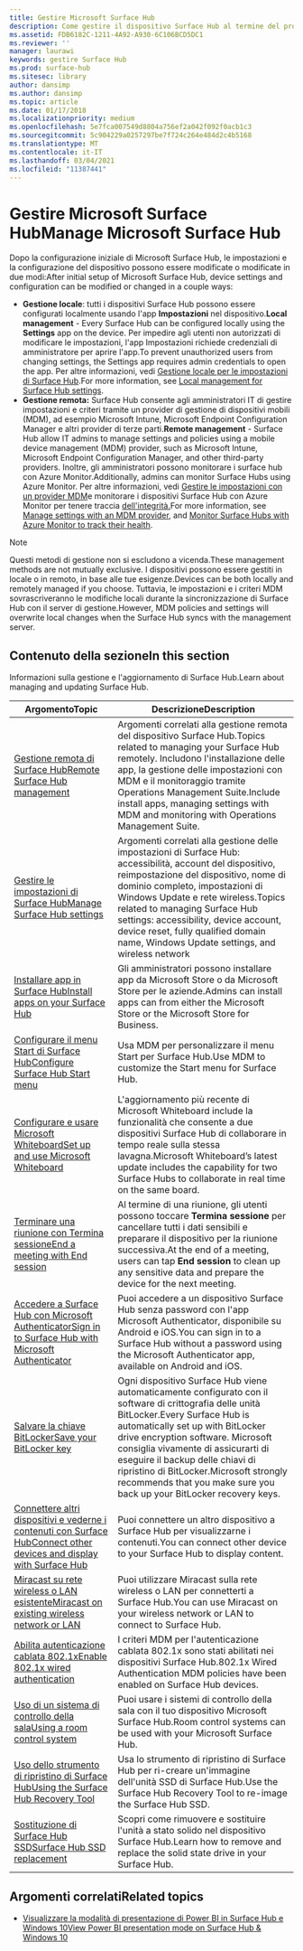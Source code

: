```yaml
---
title: Gestire Microsoft Surface Hub
description: Come gestire il dispositivo Surface Hub al termine del programma di prima esecuzione.
ms.assetid: FDB6182C-1211-4A92-A930-6C106BCD5DC1
ms.reviewer: ''
manager: laurawi
keywords: gestire Surface Hub
ms.prod: surface-hub
ms.sitesec: library
author: dansimp
ms.author: dansimp
ms.topic: article
ms.date: 01/17/2018
ms.localizationpriority: medium
ms.openlocfilehash: 5e7fca007549d8804a756ef2a042f092f0acb1c3
ms.sourcegitcommit: 5c904229a0257297be7f724c264e484d2c4b5168
ms.translationtype: MT
ms.contentlocale: it-IT
ms.lasthandoff: 03/04/2021
ms.locfileid: "11387441"
---
```

# <a name="manage-microsoft-surface-hub"></a><span data-ttu-id="f03af-104">Gestire Microsoft Surface Hub</span><span class="sxs-lookup"><span data-stu-id="f03af-104">Manage Microsoft Surface Hub</span></span>

<span data-ttu-id="f03af-105">Dopo la configurazione iniziale di Microsoft Surface Hub, le impostazioni e la configurazione del dispositivo possono essere modificate o modificate in due modi:</span><span class="sxs-lookup"><span data-stu-id="f03af-105">After initial setup of Microsoft Surface Hub, device settings and configuration can be modified or changed in a couple ways:</span></span>

- <span data-ttu-id="f03af-106">**Gestione locale**: tutti i dispositivi Surface Hub possono essere configurati localmente usando l'app **Impostazioni** nel dispositivo.</span><span class="sxs-lookup"><span data-stu-id="f03af-106">**Local management** - Every Surface Hub can be configured locally using the **Settings** app on the device.</span></span> <span data-ttu-id="f03af-107">Per impedire agli utenti non autorizzati di modificare le impostazioni, l'app Impostazioni richiede credenziali di amministratore per aprire l'app.</span><span class="sxs-lookup"><span data-stu-id="f03af-107">To prevent unauthorized users from changing settings, the Settings app requires admin credentials to open the app.</span></span> <span data-ttu-id="f03af-108">Per altre informazioni, vedi [Gestione locale per le impostazioni di Surface Hub](local-management-surface-hub-settings.md).</span><span class="sxs-lookup"><span data-stu-id="f03af-108">For more information, see [Local management for Surface Hub settings](local-management-surface-hub-settings.md).</span></span>
- <span data-ttu-id="f03af-109">**Gestione remota:** Surface Hub consente agli amministratori IT di gestire impostazioni e criteri tramite un provider di gestione di dispositivi mobili (MDM), ad esempio Microsoft Intune, Microsoft Endpoint Configuration Manager e altri provider di terze parti.</span><span class="sxs-lookup"><span data-stu-id="f03af-109">**Remote management** - Surface Hub allow IT admins to manage settings and policies using a mobile device management (MDM) provider, such as Microsoft Intune, Microsoft Endpoint Configuration Manager, and other third-party providers.</span></span> <span data-ttu-id="f03af-110">Inoltre, gli amministratori possono monitorare i surface hub con Azure Monitor.</span><span class="sxs-lookup"><span data-stu-id="f03af-110">Additionally, admins can monitor Surface Hubs using Azure Monitor.</span></span>  <span data-ttu-id="f03af-111">Per altre informazioni, vedi [Gestire le impostazioni con un provider MDM](manage-settings-with-mdm-for-surface-hub.md)e monitorare i dispositivi Surface Hub con Azure Monitor per tenere traccia [dell'integrità.](https://docs.microsoft.com/azure/azure-monitor/insights/surface-hubs)</span><span class="sxs-lookup"><span data-stu-id="f03af-111">For more information, see [Manage settings with an MDM provider](manage-settings-with-mdm-for-surface-hub.md), and [Monitor Surface Hubs with Azure Monitor to track their health](https://docs.microsoft.com/azure/azure-monitor/insights/surface-hubs).</span></span> 

> [!NOTE]
> <span data-ttu-id="f03af-112">Questi metodi di gestione non si escludono a vicenda.</span><span class="sxs-lookup"><span data-stu-id="f03af-112">These management methods are not mutually exclusive.</span></span> <span data-ttu-id="f03af-113">I dispositivi possono essere gestiti in locale o in remoto, in base alle tue esigenze.</span><span class="sxs-lookup"><span data-stu-id="f03af-113">Devices can be both locally and remotely managed if you choose.</span></span> <span data-ttu-id="f03af-114">Tuttavia, le impostazioni e i criteri MDM sovrascriveranno le modifiche locali durante la sincronizzazione di Surface Hub con il server di gestione.</span><span class="sxs-lookup"><span data-stu-id="f03af-114">However, MDM policies and settings will overwrite local changes when the Surface Hub syncs with the management server.</span></span> 

## <a name="in-this-section"></a><span data-ttu-id="f03af-115">Contenuto della sezione</span><span class="sxs-lookup"><span data-stu-id="f03af-115">In this section</span></span>

<span data-ttu-id="f03af-116">Informazioni sulla gestione e l'aggiornamento di Surface Hub.</span><span class="sxs-lookup"><span data-stu-id="f03af-116">Learn about managing and updating Surface Hub.</span></span>

| <span data-ttu-id="f03af-117">Argomento</span><span class="sxs-lookup"><span data-stu-id="f03af-117">Topic</span></span> | <span data-ttu-id="f03af-118">Descrizione</span><span class="sxs-lookup"><span data-stu-id="f03af-118">Description</span></span> |
| ----- | ----------- |
| [<span data-ttu-id="f03af-119">Gestione remota di Surface Hub</span><span class="sxs-lookup"><span data-stu-id="f03af-119">Remote Surface Hub management</span></span>](remote-surface-hub-management.md) |<span data-ttu-id="f03af-120">Argomenti correlati alla gestione remota del dispositivo Surface Hub.</span><span class="sxs-lookup"><span data-stu-id="f03af-120">Topics related to managing your Surface Hub remotely.</span></span> <span data-ttu-id="f03af-121">Includono l'installazione delle app, la gestione delle impostazioni con MDM e il monitoraggio tramite Operations Management Suite.</span><span class="sxs-lookup"><span data-stu-id="f03af-121">Include install apps, managing settings with MDM and monitoring with Operations Management Suite.</span></span> |
| [<span data-ttu-id="f03af-122">Gestire le impostazioni di Surface Hub</span><span class="sxs-lookup"><span data-stu-id="f03af-122">Manage Surface Hub settings</span></span>](manage-surface-hub-settings.md) |<span data-ttu-id="f03af-123">Argomenti correlati alla gestione delle impostazioni di Surface Hub: accessibilità, account del dispositivo, reimpostazione del dispositivo, nome di dominio completo, impostazioni di Windows Update e rete wireless.</span><span class="sxs-lookup"><span data-stu-id="f03af-123">Topics related to managing Surface Hub settings: accessibility, device account, device reset, fully qualified domain name, Windows Update settings, and wireless network</span></span> |
| [<span data-ttu-id="f03af-124">Installare app in Surface Hub</span><span class="sxs-lookup"><span data-stu-id="f03af-124">Install apps on your Surface Hub</span></span>]( https://technet.microsoft.com/itpro/surface-hub/install-apps-on-surface-hub) | <span data-ttu-id="f03af-125">Gli amministratori possono installare app da Microsoft Store o da Microsoft Store per le aziende.</span><span class="sxs-lookup"><span data-stu-id="f03af-125">Admins can install apps can from either the Microsoft Store or the Microsoft Store for Business.</span></span>|
[<span data-ttu-id="f03af-126">Configurare il menu Start di Surface Hub</span><span class="sxs-lookup"><span data-stu-id="f03af-126">Configure Surface Hub Start menu</span></span>](surface-hub-start-menu.md) | <span data-ttu-id="f03af-127">Usa MDM per personalizzare il menu Start per Surface Hub.</span><span class="sxs-lookup"><span data-stu-id="f03af-127">Use MDM to customize the Start menu for Surface Hub.</span></span>
| [<span data-ttu-id="f03af-128">Configurare e usare Microsoft Whiteboard</span><span class="sxs-lookup"><span data-stu-id="f03af-128">Set up and use Microsoft Whiteboard</span></span>](whiteboard-collaboration.md)  | <span data-ttu-id="f03af-129">L'aggiornamento più recente di Microsoft Whiteboard include la funzionalità che consente a due dispositivi Surface Hub di collaborare in tempo reale sulla stessa lavagna.</span><span class="sxs-lookup"><span data-stu-id="f03af-129">Microsoft Whiteboard’s latest update includes the capability for two Surface Hubs to collaborate in real time on the same board.</span></span>   |
| [<span data-ttu-id="f03af-130">Terminare una riunione con Termina sessione</span><span class="sxs-lookup"><span data-stu-id="f03af-130">End a meeting with End session</span></span>](https://technet.microsoft.com/itpro/surface-hub/finishing-your-surface-hub-meeting) | <span data-ttu-id="f03af-131">Al termine di una riunione, gli utenti possono toccare **Termina sessione** per cancellare tutti i dati sensibili e preparare il dispositivo per la riunione successiva.</span><span class="sxs-lookup"><span data-stu-id="f03af-131">At the end of a meeting, users can tap **End session** to clean up any sensitive data and prepare the device for the next meeting.</span></span>|
| [<span data-ttu-id="f03af-132">Accedere a Surface Hub con Microsoft Authenticator</span><span class="sxs-lookup"><span data-stu-id="f03af-132">Sign in to Surface Hub with Microsoft Authenticator</span></span>](surface-hub-authenticator-app.md) | <span data-ttu-id="f03af-133">Puoi accedere a un dispositivo Surface Hub senza password con l'app Microsoft Authenticator, disponibile su Android e iOS.</span><span class="sxs-lookup"><span data-stu-id="f03af-133">You can sign in to a Surface Hub without a password using the Microsoft Authenticator app, available on Android and iOS.</span></span>   |
| [<span data-ttu-id="f03af-134">Salvare la chiave BitLocker</span><span class="sxs-lookup"><span data-stu-id="f03af-134">Save your BitLocker key</span></span>](https://technet.microsoft.com/itpro/surface-hub/save-bitlocker-key-surface-hub) | <span data-ttu-id="f03af-135">Ogni dispositivo Surface Hub viene automaticamente configurato con il software di crittografia delle unità BitLocker.</span><span class="sxs-lookup"><span data-stu-id="f03af-135">Every Surface Hub is automatically set up with BitLocker drive encryption software.</span></span> <span data-ttu-id="f03af-136">Microsoft consiglia vivamente di assicurarti di eseguire il backup delle chiavi di ripristino di BitLocker.</span><span class="sxs-lookup"><span data-stu-id="f03af-136">Microsoft strongly recommends that you make sure you back up your BitLocker recovery keys.</span></span>|
| [<span data-ttu-id="f03af-137">Connettere altri dispositivi e vederne i contenuti con Surface Hub</span><span class="sxs-lookup"><span data-stu-id="f03af-137">Connect other devices and display with Surface Hub</span></span>](https://technet.microsoft.com/itpro/surface-hub/connect-and-display-with-surface-hub) | <span data-ttu-id="f03af-138">Puoi connettere un altro dispositivo a Surface Hub per visualizzarne i contenuti.</span><span class="sxs-lookup"><span data-stu-id="f03af-138">You can connect other device to your Surface Hub to display content.</span></span>|
| [<span data-ttu-id="f03af-139">Miracast su rete wireless o LAN esistente</span><span class="sxs-lookup"><span data-stu-id="f03af-139">Miracast on existing wireless network or LAN</span></span>](miracast-over-infrastructure.md) | <span data-ttu-id="f03af-140">Puoi utilizzare Miracast sulla rete wireless o LAN per connetterti a Surface Hub.</span><span class="sxs-lookup"><span data-stu-id="f03af-140">You can use Miracast on your wireless network or LAN to connect to Surface Hub.</span></span> |
 [<span data-ttu-id="f03af-141">Abilita autenticazione cablata 802.1x</span><span class="sxs-lookup"><span data-stu-id="f03af-141">Enable 802.1x wired authentication</span></span>](enable-8021x-wired-authentication.md) | <span data-ttu-id="f03af-142">I criteri MDM per l'autenticazione cablata 802.1x sono stati abilitati nei dispositivi Surface Hub.</span><span class="sxs-lookup"><span data-stu-id="f03af-142">802.1x Wired Authentication MDM policies have been enabled on Surface Hub devices.</span></span> 
| [<span data-ttu-id="f03af-143">Uso di un sistema di controllo della sala</span><span class="sxs-lookup"><span data-stu-id="f03af-143">Using a room control system</span></span>](https://technet.microsoft.com/itpro/surface-hub/use-room-control-system-with-surface-hub) | <span data-ttu-id="f03af-144">Puoi usare i sistemi di controllo della sala con il tuo dispositivo Microsoft Surface Hub.</span><span class="sxs-lookup"><span data-stu-id="f03af-144">Room control systems can be used with your Microsoft Surface Hub.</span></span>|
[<span data-ttu-id="f03af-145">Uso dello strumento di ripristino di Surface Hub</span><span class="sxs-lookup"><span data-stu-id="f03af-145">Using the Surface Hub Recovery Tool</span></span>](surface-hub-recovery-tool.md) | <span data-ttu-id="f03af-146">Usa lo strumento di ripristino di Surface Hub per ri-creare un'immagine dell'unità SSD di Surface Hub.</span><span class="sxs-lookup"><span data-stu-id="f03af-146">Use the Surface Hub Recovery Tool to re-image the Surface Hub SSD.</span></span>
[<span data-ttu-id="f03af-147">Sostituzione di Surface Hub SSD</span><span class="sxs-lookup"><span data-stu-id="f03af-147">Surface Hub SSD replacement</span></span>](surface-hub-ssd-replacement.md) | <span data-ttu-id="f03af-148">Scopri come rimuovere e sostituire l'unità a stato solido nel dispositivo Surface Hub.</span><span class="sxs-lookup"><span data-stu-id="f03af-148">Learn how to remove and replace the solid state drive in your Surface Hub.</span></span>

## <a name="related-topics"></a><span data-ttu-id="f03af-149">Argomenti correlati</span><span class="sxs-lookup"><span data-stu-id="f03af-149">Related topics</span></span>

- [<span data-ttu-id="f03af-150">Visualizzare la modalità di presentazione di Power BI in Surface Hub e Windows 10</span><span class="sxs-lookup"><span data-stu-id="f03af-150">View Power BI presentation mode on Surface Hub & Windows 10</span></span>](https://powerbi.microsoft.com/documentation/powerbi-mobile-win10-app-presentation-mode/)
